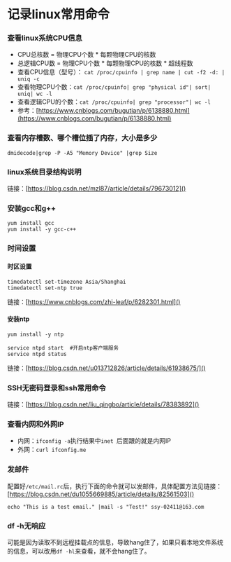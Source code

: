 # 记录linux常用命令
### 查看linux系统CPU信息
- CPU总核数 = 物理CPU个数 * 每颗物理CPU的核数
- 总逻辑CPU数 = 物理CPU个数 * 每颗物理CPU的核数 * 超线程数
- 查看CPU信息（型号）： `cat /proc/cpuinfo | grep name | cut -f2 -d: | uniq -c`
- 查看物理CPU个数：`cat /proc/cpuinfo| grep "physical id"| sort| uniq| wc -l`
- 查看逻辑CPU的个数：`cat /proc/cpuinfo| grep "processor"| wc -l`
- 参考：[https://www.cnblogs.com/bugutian/p/6138880.html](https://www.cnblogs.com/bugutian/p/6138880.html)

### 查看内存槽数、哪个槽位插了内存，大小是多少
	dmidecode|grep -P -A5 "Memory Device" |grep Size

### linux系统目录结构说明
链接：[https://blog.csdn.net/mzl87/article/details/79673012]()

### 安装gcc和g++
	yum install gcc
	yum install -y gcc-c++

### 时间设置
#### 时区设置
    timedatectl set-timezone Asia/Shanghai
    timedatectl set-ntp true
链接：[https://www.cnblogs.com/zhi-leaf/p/6282301.html]()

#### 安装ntp
    yum install -y ntp

    service ntpd start  #开启ntp客户端服务
    service ntpd status
链接：[https://blog.csdn.net/u013712826/article/details/61938675/]()


### SSH无密码登录和ssh常用命令
链接：[https://blog.csdn.net/liu_qingbo/article/details/78383892]()


### 查看内网和外网IP
- 内网：`ifconfig -a`执行结果中`inet `后面跟的就是内网IP
- 外网：`curl ifconfig.me`

### 发邮件
配置好`/etc/mail.rc`后，执行下面的命令就可以发邮件，具体配置方法见链接：[https://blog.csdn.net/du1055669885/article/details/82561503]()

    echo "This is a test email." |mail -s "Test!" ssy-02411@163.com

### df -h无响应
可能是因为读取不到远程挂载点的信息，导致hang住了，如果只看本地文件系统的信息，可以改用`df -hl`来查看，就不会hang住了。
